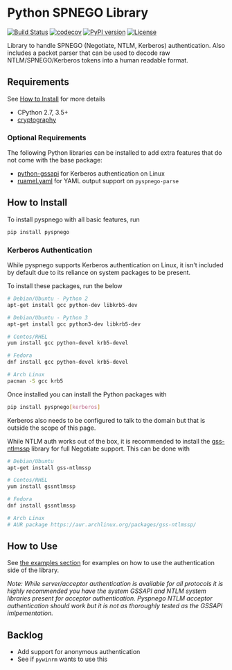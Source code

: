 # Python SPNEGO Library

[![Build Status](https://dev.azure.com/jborean93/jborean93/_apis/build/status/jborean93.pyspnego?branchName=main)](https://dev.azure.com/jborean93/jborean93/_build/latest?definitionId=2&branchName=main)
[![codecov](https://codecov.io/gh/jborean93/pyspnego/branch/main/graph/badge.svg)](https://codecov.io/gh/jborean93/pyspnego)
[![PyPI version](https://badge.fury.io/py/pyspnego.svg)](https://badge.fury.io/py/pyspnego)
[![License](https://img.shields.io/badge/license-MIT-blue.svg)](https://github.com/jborean93/pyspnego/blob/master/LICENSE)

Library to handle SPNEGO (Negotiate, NTLM, Kerberos) authentication. Also includes a packet parser that can be used to
decode raw NTLM/SPNEGO/Kerberos tokens into a human readable format.


## Requirements

See [How to Install](#how-to-install) for more details

* CPython 2.7, 3.5+
* [cryptography](https://github.com/pyca/cryptography)

### Optional Requirements

The following Python libraries can be installed to add extra features that do not come with the base package:

* [python-gssapi](https://github.com/pythongssapi/python-gssapi) for Kerberos authentication on Linux
* [ruamel.yaml](https://pypi.org/project/ruamel.yaml/) for YAML output support on `pyspnego-parse`


## How to Install

To install pyspnego with all basic features, run

```bash
pip install pyspnego
```

### Kerberos Authentication

While pyspnego supports Kerberos authentication on Linux, it isn't included by default due to its reliance on system
packages to be present.

To install these packages, run the below

```bash
# Debian/Ubuntu - Python 2
apt-get install gcc python-dev libkrb5-dev

# Debian/Ubuntu - Python 3
apt-get install gcc python3-dev libkrb5-dev

# Centos/RHEL
yum install gcc python-devel krb5-devel

# Fedora
dnf install gcc python-devel krb5-devel

# Arch Linux
pacman -S gcc krb5
```

Once installed you can install the Python packages with

```bash
pip install pyspnego[kerberos]
```

Kerberos also needs to be configured to talk to the domain but that is outside the scope of this page.

While NTLM auth works out of the box, it is recommended to install the
[gss-ntlmssp](https://github.com/gssapi/gss-ntlmssp) library for full Negotiate support. This can be done with

```bash
# Debian/Ubuntu
apt-get install gss-ntlmssp

# Centos/RHEL
yum install gssntlmssp

# Fedora
dnf install gssntlmssp

# Arch Linux
# AUR package https://aur.archlinux.org/packages/gss-ntlmssp/
```


## How to Use

See [the examples section](docs/examples) for examples on how to use the authentication side of the library.

_Note: While server/acceptor authentication is available for all protocols it is highly recommended you have the system GSSAPI and NTLM system libraries present for acceptor authentication. Pyspnego NTLM acceptor authentication should work but it is not as thoroughly tested as the GSSAPI imlpementation._


## Backlog

* Add support for anonymous authentication
* See if `pywinrm` wants to use this

